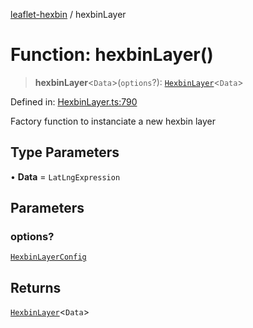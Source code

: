 [leaflet-hexbin](../globals.md) / hexbinLayer

# Function: hexbinLayer()

> **hexbinLayer**\<`Data`\>(`options`?): [`HexbinLayer`](../classes/HexbinLayer.md)\<`Data`\>

Defined in: [HexbinLayer.ts:790](https://github.com/lsdch/leaflet-hexbin/blob/d51d1f79bbf68a02c863ce063b78996b0fea3940/packages/leaflet-hexbin/src/HexbinLayer.ts#L790)

Factory function to instanciate a new hexbin layer

## Type Parameters

• **Data** = `LatLngExpression`

## Parameters

### options?

[`HexbinLayerConfig`](../interfaces/HexbinLayerConfig.md)

## Returns

[`HexbinLayer`](../classes/HexbinLayer.md)\<`Data`\>

